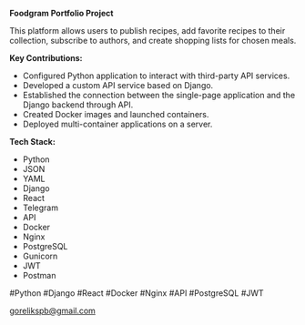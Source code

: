 **Foodgram Portfolio Project**

This platform allows users to publish recipes, add favorite recipes to their collection, subscribe to authors, and create shopping lists for chosen meals.

**Key Contributions:**
- Configured Python application to interact with third-party API services.
- Developed a custom API service based on Django.
- Established the connection between the single-page application and the Django backend through API.
- Created Docker images and launched containers.
- Deployed multi-container applications on a server.

**Tech Stack:**
- Python
- JSON
- YAML
- Django
- React
- Telegram
- API
- Docker
- Nginx
- PostgreSQL
- Gunicorn
- JWT
- Postman

 #Python #Django #React #Docker #Nginx #API #PostgreSQL #JWT

 gorelikspb@gmail.com
